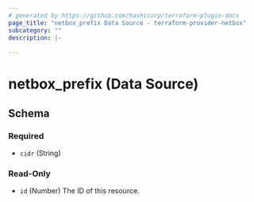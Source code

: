```yaml
---
# generated by https://github.com/hashicorp/terraform-plugin-docs
page_title: "netbox_prefix Data Source - terraform-provider-netbox"
subcategory: ""
description: |-
  
---
```


# netbox_prefix (Data Source)





<!-- schema generated by tfplugindocs -->
## Schema

### Required

- `cidr` (String)

### Read-Only

- `id` (Number) The ID of this resource.


